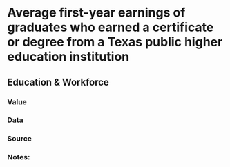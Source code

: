 # Average first-year earnings of graduates who earned a certificate or degree from a Texas public higher education institution

## Education & Workforce

### Value

### Data

### Source

### Notes: